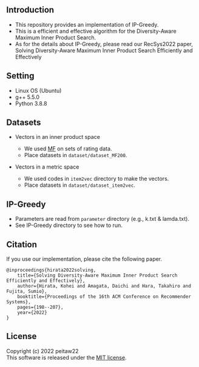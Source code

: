 ## Introduction
* This repository provides an implementation of IP-Greedy.
* This is a efficient and effective algorithm for the Diversity-Aware Maximum Inner Product Search.
* As for the details about IP-Greedy, please read our RecSys2022 paper,  
Solving Diversity-Aware Maximum Inner Product Search Efficiently and Effectively



## Setting
* Linux OS (Ubuntu)
* g++ 5.5.0
* Python 3.8.8

## Datasets
* Vectors in an inner product space
    * We used [MF](https://www.csie.ntu.edu.tw/~cjlin/libmf/) on sets of rating data.
    * Place datasets in `dataset/dataset_MF200`.

* Vectors in a metric space
    * We used codes in `item2vec` directory to make the vectors.
    * Place datasets in  `dataset/dataset_item2vec`.

## IP-Greedy
* Parameters are read from `parameter` directory (e.g., k.txt & lamda.txt).
* See IP-Greedy directory to see how to run.

## Citation
If you use our implementation, please cite the following paper.
```
@inproceedings{hirata2022solving,  
    title={Solving Diversity-Aware Maximum Inner Product Search Efficiently and Effectively},  
    author={Hirata, Kohei and Amagata, Daichi and Hara, Takahiro and Fujita, Sumio},  
    booktitle={Proceedings of the 16th ACM Conference on Recommender Systems},  
    pages={198--207},  
    year={2022}  
}
```

## License
Copyright (c) 2022 peitaw22  
This software is released under the [MIT license](https://github.com/peitaw22/IP-Greedy/blob/main/license.txt).
